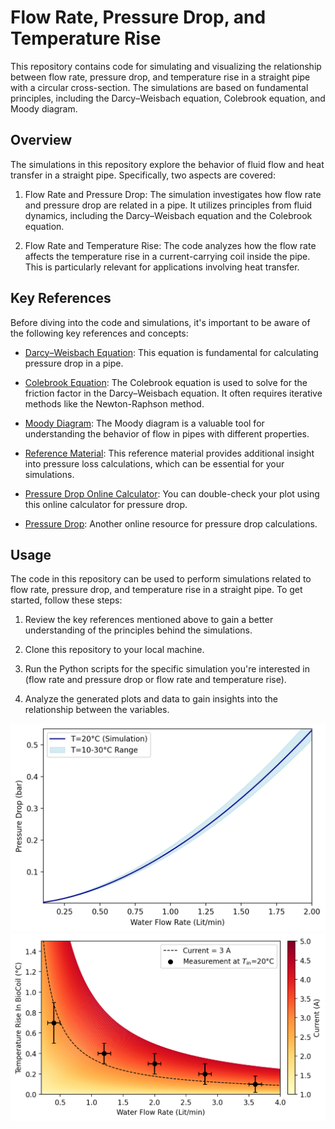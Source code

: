 # Flow Rate, Pressure Drop, and Temperature Rise

This repository contains code for simulating and visualizing the relationship between flow rate, pressure drop, and temperature rise in a straight pipe with a circular cross-section. The simulations are based on fundamental principles, including the Darcy–Weisbach equation, Colebrook equation, and Moody diagram.

## Overview

The simulations in this repository explore the behavior of fluid flow and heat transfer in a straight pipe. Specifically, two aspects are covered:

1. Flow Rate and Pressure Drop: The simulation investigates how flow rate and pressure drop are related in a pipe. It utilizes principles from fluid dynamics, including the Darcy–Weisbach equation and the Colebrook equation.

2. Flow Rate and Temperature Rise: The code analyzes how the flow rate affects the temperature rise in a current-carrying coil inside the pipe. This is particularly relevant for applications involving heat transfer.

## Key References

Before diving into the code and simulations, it's important to be aware of the following key references and concepts:

- [Darcy–Weisbach Equation](https://en.wikipedia.org/wiki/Darcy%E2%80%93Weisbach_equation): This equation is fundamental for calculating pressure drop in a pipe.

- [Colebrook Equation](https://en.wikipedia.org/wiki/Darcy%E2%80%93Weisbach_equation#Colebrook_equation): The Colebrook equation is used to solve for the friction factor in the Darcy–Weisbach equation. It often requires iterative methods like the Newton-Raphson method.

- [Moody Diagram](https://en.wikipedia.org/wiki/Moody_chart): The Moody diagram is a valuable tool for understanding the behavior of flow in pipes with different properties.

- [Reference Material](https://www.ihsenergy.ca/support/documentation_ca/Harmony/content/html_files/reference_material/calculations_and_correlations/pressure_loss_calculations.htm): This reference material provides additional insight into pressure loss calculations, which can be essential for your simulations.


- [Pressure Drop Online Calculator](http://www.pressure-drop.com/Online-Calculator/): You can double-check your plot using this online calculator for pressure drop.

- [Pressure Drop](http://www.pressure-drop.online/): Another online resource for pressure drop calculations.

## Usage

The code in this repository can be used to perform simulations related to flow rate, pressure drop, and temperature rise in a straight pipe. To get started, follow these steps:

1. Review the key references mentioned above to gain a better understanding of the principles behind the simulations.

2. Clone this repository to your local machine.

3. Run the Python scripts for the specific simulation you're interested in (flow rate and pressure drop or flow rate and temperature rise).

4. Analyze the generated plots and data to gain insights into the relationship between the variables.

<img src="FlowRate_PressureDrop.png" width="600">
<img src="Temp_rise.png" width="600">
